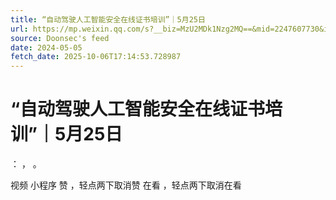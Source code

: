 ```yaml
---
title: “自动驾驶人工智能安全在线证书培训”｜5月25日
url: https://mp.weixin.qq.com/s?__biz=MzU2MDk1Nzg2MQ==&mid=2247607730&idx=2&sn=7513fd943a6200582d54bef93ff3d55c
source: Doonsec's feed
date: 2024-05-05
fetch_date: 2025-10-06T17:14:53.728987
---
```


# “自动驾驶人工智能安全在线证书培训”｜5月25日

：
，
。

视频
小程序
赞
，轻点两下取消赞
在看
，轻点两下取消在看